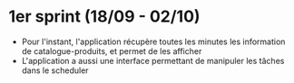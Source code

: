 # 1er sprint (18/09 - 02/10)

* Pour l'instant, l'application récupère toutes les minutes les information de catalogue-produits, et permet de les afficher
* L'application a aussi une interface permettant de manipuler les tâches dans le scheduler

